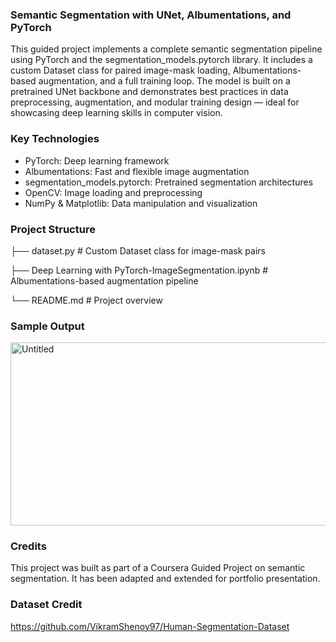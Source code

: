### Semantic Segmentation with UNet, Albumentations, and PyTorch

This guided project implements a complete semantic segmentation pipeline using PyTorch and the segmentation_models.pytorch library. It includes a custom Dataset class for paired image-mask loading, Albumentations-based augmentation, and a full training loop. The model is built on a pretrained UNet backbone and demonstrates best practices in data preprocessing, augmentation, and modular training design — ideal for showcasing deep learning skills in computer vision.

### Key Technologies
- PyTorch: Deep learning framework
- Albumentations: Fast and flexible image augmentation
- segmentation_models.pytorch: Pretrained segmentation architectures
- OpenCV: Image loading and preprocessing
- NumPy & Matplotlib: Data manipulation and visualization


### Project Structure
├── dataset.py                                             # Custom Dataset class for image-mask pairs

├── Deep Learning with PyTorch-ImageSegmentation.ipynb     # Albumentations-based augmentation pipeline


└── README.md                                              # Project overview

### Sample Output

<img width="831" height="293" alt="Untitled" src="https://github.com/user-attachments/assets/b6d9ddfb-0f73-45fc-bfda-12581e26d3e0" />


### Credits
This project was built as part of a Coursera Guided Project on semantic segmentation. It has been adapted and extended for portfolio presentation.

### Dataset Credit
https://github.com/VikramShenoy97/Human-Segmentation-Dataset

